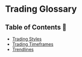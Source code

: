 # Trading Glossary

## Table of Contents 📑

- [Trading Styles](https://github.com/chartingshow/documentation/blob/master/trading/glossary/trading-styles.md)
- [Trading Timeframes](https://github.com/chartingshow/documentation/blob/master/trading/glossary/trading-timeframes.md)
- [Trendlines](https://github.com/chartingshow/documentation/blob/master/trading/glossary/trendlines.md)
